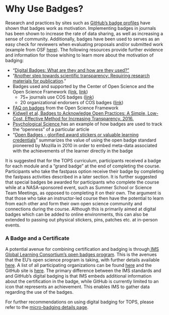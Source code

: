 # Why Use Badges? 

Research and practices by sites such as [GitHub’s badge profiles](https://docs.github.com/en/account-and-profile/setting-up-and-managing-your-github-profile/customizing-your-profile/personalizing-your-profile) have shown that badges work as motivation. Implementing badges in journals has been shown to increase the rate of data sharing, as well as increasing a sense of community. Additionally, badges have been used to serves as an easy check for reviewers when evaluating proposals and/or submitted work (example from OSF [here](https://osf.io/tvyxz/wiki/4.%20Incorporating%20Badge%20Visualization%20into%20Publications/)). The following resources provide further evidence and information for those wishing to learn more about the motivation of badging: 


*  “[Digital Badges: What are they and how are they used?”](https://elearningindustry.com/guide-to-digital-badges-how-used)
* “[Another step towards scientific transparency: Requiring research materials for publication](https://www.tandfonline.com/doi/full/10.1080/00224545.2018.1416272).”
* Badges used and supported by the Center of Open Science and the Open Science Framework (l[ink](https://www.cos.io/initiatives/badges?_ga=2.17524144.842955352.1643820823-1012715557.1643313828), [link](https://osf.io/tvyxz/)) 
    * 75+ journals use COS badges ([link](https://www.cos.io/initiatives/badges?_ga=2.17524144.842955352.1643820823-1012715557.1643313828))
    * 20 organizational endorsers of COS badges ([link](https://osf.io/tvyxz/wiki/5.%20Adoptions%20and%20Endorsements/)) 
* [FAQ on badges](https://osf.io/tvyxz/wiki/7.%20Frequently%20Asked%20Questions/) from the Open Science Framework
* [Kidwell et al](http://journals.plos.org/plosbiology/article?id=10.1371/journal.pbio.1002456).[ Badges to Acknowledge Open Practices: A Simple, Low-Cost, Effective Method for Increasing Transparency. 2016.](http://journals.plos.org/plosbiology/article?id=10.1371/journal.pbio.1002456)
* [Psychological Science ](https://journals.sagepub.com/toc/pss/current) has an example of how badges are used to track the “openness” of a particular article
* “[Open Badges - glorified award stickers or valuable learning credentials](https://www.academia.edu/11621164/Open_Badges_-_glorified_award_stickers_or_valuable_learning_credentials)” summarizes the value of using the open badge standard pioneered by Mozilla in 2010 in order to embed meta-data associated with the achievements of the learner directly in the badge 

It is suggested that for the TOPS curriculum, participants received a badge for each module and a “grand badge” at the end of completing the course. Participants who take the fastpass option receive their badge by completing the fastpass activities described in a later section. It is further suggested that special badges be awarded for participants who complete the course while at a NASA-sponsored event, such as Summer School or Science Team Meetings, as opposed to completing it on their own. The argument is that those who take an instructor-led course then have the potential to learn from each other and form their own open science community and connections during the course. Although this is primarily aimed at digital badges which can be added to online environments, this can also be extended to passing out physical stickers, pins, patches etc. at in-person events. 


### A Badge and a Certificate 

A potential avenue for combining certification and badging is through[ IMS Global Learning Consortium’s open badges program](https://openbadges.org/). This is the avenues that the EU’s open science program is taking, with further details available [here](https://openbadges.org/). A list of all participating organizations can be found [here](https://site.imsglobal.org/certifications?page=2&refinementList%5Bstandards_lvlx%5D%5B0%5D=Open%20Badges) and the GitHub site is [here](https://gist.github.com/cmcavoy/4114344). The primary difference between the IMS standards and and GitHub’s digital badging is that IMS embeds additional information about the certification in the badge, while GitHub is currently limited to an icon that represents an achievement. This enables IMS to gather data regarding the use of the badges. 

For further recommendations on using digital badging for TOPS, please refer to the [micro-badging details page](/docs/Area3_Incentives/micro-badging_details.md).
